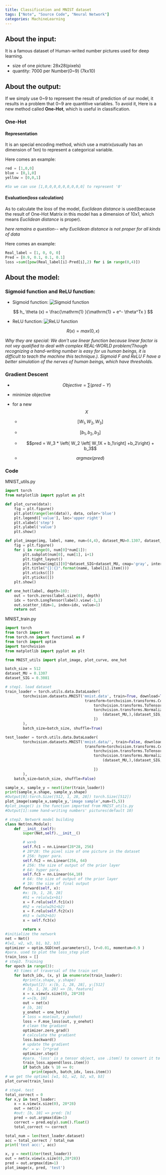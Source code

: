 ```yaml
---
title: Classification and MNIST dataset
tags: ["Note", "Source Code", "Neural Network"]
categories: MachineLearning
---
```


## About the input:

It is a famous dataset of Human-writed number pictures used for deep learning.

 * size of one picture: 28x28(pixels)
 * quantity: 7000 per Number(0~9) (7kx10)

## About the output:

If we simply use 0~9 to represent the result of prediction of our model, it results in a problem that 0~9 are quantitive variables. To avoid it, Here is a new method called __One-Hot__, which is useful in classification.

### One-Hot

#### Representation

It is an special encoding method, which use a matrix(usually has an dimension of 1xn) to represent a categorical variable.

Here comes an example:
```python
red = [1,0,0]
blue = [0,1,0]
yellow = [0,0,1]

#So we can use [1,0,0,0,0,0,0,0,0,0] to represent '0'
```

#### Evaluation(_loss_ calculation)

As to calculate the _loss_ of the model, _Euclidean distance_ is used(because the result of One-Hot Matrix in this model has a dimension of 10x1, which means _Euclidean distance_ is proper).

_here remains a question-- why Euclidean distance is not proper for all kinds of data_

Here comes an example:
```python
Real_label = [1, 0, 0, 0]
Pred = [0.9, 0.1, 0.1, 0.1]
loss =sum([pow(Real_label[i]-Pred[i],2) for i in range(0,4)]) 
```

## About the model:

### Sigmoid function and ReLU function:

* Sigmoid function:
![Sigmoid function](https://www.google.com/imgres?imgurl=https%3A%2F%2Fmiro.medium.com%2Fmax%2F1200%2F1*a04iKNbchayCAJ7-0QlesA.png&imgrefurl=https%3A%2F%2Fmedium.com%2F%40toprak.mhmt%2Factivation-functions-for-deep-learning-13d8b9b20e&tbnid=Zl9O5xKIlo6tvM&vet=12ahUKEwjH99qG-tb1AhXYqnIEHciXB-oQMygBegUIARDaAQ..i&docid=HgiWI3njmHtosM&w=1200&h=630&itg=1&q=Sigmoid%20function&hl=en-US&client=ubuntu&ved=2ahUKEwjH99qG-tb1AhXYqnIEHciXB-oQMygBegUIARDaAQ)

$$ h_ \theta (x) =  \frac{\mathrm{1} }{\mathrm{1} + e^- \theta^Tx }  $$
* ReLU function:
![ReLU function](https://www.google.com/imgres?imgurl=https%3A%2F%2Fmiro.medium.com%2Fmax%2F357%2F1*oePAhrm74RNnNEolprmTaQ.png&imgrefurl=https%3A%2F%2Fmedium.com%2F%40kanchansarkar%2Frelu-not-a-differentiable-function-why-used-in-gradient-based-optimization-7fef3a4cecec&tbnid=0UdUiZ4X2VLDiM&vet=12ahUKEwifmaTS-tb1AhWHq3IEHS10CgoQMygBegUIARC-AQ..i&docid=8NiVbpcoDLL_LM&w=357&h=278&itg=1&q=ReLU%20function&hl=en-US&client=ubuntu&ved=2ahUKEwifmaTS-tb1AhWHq3IEHS10CgoQMygBegUIARC-AQ)

$$ R(x) = max(0,x) $$

_Why they are special: We don't use linear function because linear factor is not vey qualified to deal with complex REAL-WORLD problem(Though recognizing a hand-writing number is easy for us human beings, it is difficult to teach the machine this technique.). Sigmoid F and ReLU F have a better simulation of the nerves of human beings, which have thresholds._ 

### Gradient Descent
* $$ Objective = \sum (pred - Y) $$

* minimize objective 

* for a new $$X$$

	* $$[W_1,W_2,W_3]$$

	* $$[b_1,b_2,b_3]$$

	* $$pred = W_3 * \left{ W_2 \left[ W_1X + b_1\right] +b_2\right} + b_3$$

	* $$argmax(pred)$$

### Code

MNIST_utils.py 
```python
import torch
from matplotlib import pyplot as plt

def plot_curve(data):
    fig = plt.figure()
    plt.plot(range(len(data)), data, color='blue')
    plt.legend(['value'], loc='upper right')
    plt.xlabel('step')
    plt.ylabel('value')
    plt.show()

def plot_image(img, label, name, num=(4,4), dataset_MU=0.1307, dataset_SIG=0.3081):
    fig = plt.figure()
    for i in range(0, num[0]*num[1]):
        plt.subplot(num[0], num[1], i+1)
        plt.tight_layout()
        plt.imshow(img[i][0]*dataset_SIG+dataset_MU, cmap='gray', interpolation='none')
        plt.title("{}:{}".format(name, label[i].item()))
        plt.xticks([])
        plt.yticks([])
    plt.show()

def one_hot(label, depth=10):
    out = torch.zeros(label.size(0), depth)
    idx = torch.LongTensor(label).view(-1,1)
    out.scatter_(dim=1, index=idx, value=1)
    return out
```

MNIST_train.py
```python
import torch
from torch import nn
from torch.nn import functional as F
from torch import optim
import torchvision
from matplotlib import pyplot as plt

from MNIST_utils import plot_image, plot_curve, one_hot

batch_size = 512
dataset_MU = 0.1307
dataset_SIG = 0.3081

# step1. load dataset
train_loader = torch.utils.data.DataLoader(
        torchvision.datasets.MNIST('mnist.data', train=True, download=True,
                                    transform=torchvision.transforms.Compose([
                                        torchvision.transforms.ToTensor(),
                                        torchvision.transforms.Normalize(
                                            (dataset_MU,),(dataset_SIG,))
                                        ])
        ),
        batch_size=batch_size, shuffle=True)

test_loader = torch.utils.data.DataLoader(
        torchvision.datasets.MNIST('mnist.data/', train=False, download=True,
                                    transform=torchvision.transforms.Compose([
                                        torchvision.transforms.ToTensor(),
                                        torchvision.transforms.Normalize(
                                            (dataset_MU,),(dataset_SIG,))
                                        
                                        ])
        ),
    batch_size=batch_size, shuffle=False)

sample_x, sample_y = next(iter(train_loader))
print(sample_x.shape, sample_y.shape)
#Output[0]:torch.Size([512, 1, 28, 28]) torch.Size([512])
plot_image(sample_x,sample_y,'image sample',num=(5,5))
#plot_image() is the function imported from MNIST_utils.py
#Output[1]:some hand-writing numbers' pictures(default 10)

# step2. Network model building
class Net(nn.Module):
    def __init__(self):
        super(Net,self).__init__()

        # wx+b
        self.fc1 = nn.Linear(28*28, 256)
        # 28*28: the pixel size of one picture in the dataset
        # 256: hyper para.
        self.fc2 = nn.Linear(256, 64)
        # 256: the size of output of the prior layer
        # 64: hyper para.
        self.fc3 = nn.Linear(64,10)
        # 64: the size of output of the prior layer
        # 10: the size of final output
    def forward(self, x):
        #x: [b, 1, 28, 28]
        #h1 = relu(w1x+b1)
        x = F.relu(self.fc1(x))
        #h2 = relu(w2h1+b2)
        x = F.relu(self.fc2(x))
        #h3 = (w3h2+b3)
        x = self.fc3(x)

        return x
#initialize the network
net = Net()
#[w1, w2, w3, b1, b2, b3]
optimizer = optim.SGD(net.parameters(), lr=0.01, momentum=0.9 )
#para. used to plot the loss_step plot
train_loss = []
# step3. Training
for epoch in range(3):
    #3 times of traversal of the train set
    for batch_idx, (x, y) in enumerate(train_loader):
        #print(x.shape, y.shape)
        #Output[2]: x:[b, 1, 28, 28], y:[512]
        # [b, 1, 28, 28] => [b, feature]
        x = x.view(x.size(0), 28*28)
        # =>[b, 10]
        out = net(x)
        # [b, 10]
        y_onehot = one_hot(y)
        # loss = mse(out, y_onehot)
        loss = F.mse_loss(out, y_onehot)
        # clean the gradient
        optimizer.zero_grad()
        # calculate the gradient
        loss.backward()
        # update the gradient
        #w' = w- lr*grad
        optimizer.step()
        #para. 'loss' is a tensor object, use .item() to convert it to numpy object
        train_loss.append(loss.item())
        if batch_idx % 10 == 0:
            print(epoch, batch_idx, loss.item())
# we get the optimal [w1, b1, w2, b2, w3, b3]
plot_curve(train_loss)

# step4. test
total_correct = 0
for x,y in test_loader:
    x = x.view(x.size(0), 28*28)
    out = net(x)
    #out: [b, 10] => pred: [b]
    pred = out.argmax(dim=1)
    correct = pred.eq(y).sum().float()
    total_correct += correct

total_num = len(test_loader.dataset)
acc = total_correct / total_num
print('test acc:', acc)

x, y = next(iter(test_loader))
out = net(x.view(x.size(0),28*28))
pred = out.argmax(dim=1)
plot_image(x, pred, 'test')

```
